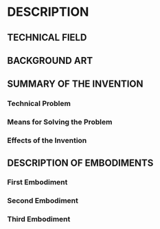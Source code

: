 # DESCRIPTION

## TECHNICAL FIELD

## BACKGROUND ART

## SUMMARY OF THE INVENTION

### Technical Problem

### Means for Solving the Problem

### Effects of the Invention

## DESCRIPTION OF EMBODIMENTS

### First Embodiment

### Second Embodiment

### Third Embodiment

